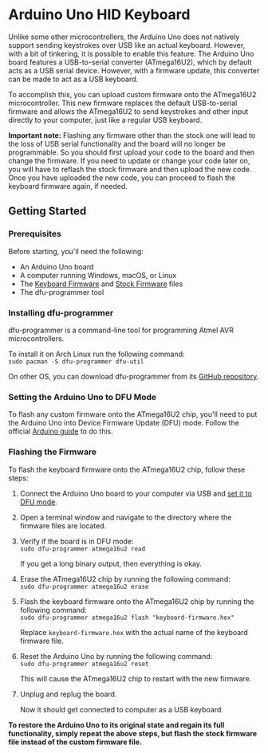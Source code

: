 # Arduino Uno HID Keyboard


Unlike some other microcontrollers, the Arduino Uno does not natively support sending keystrokes over USB like an actual keyboard. However, with a bit of tinkering, it is possible to enable this feature. The Arduino Uno board features a USB-to-serial converter (ATmega16U2), which by default acts as a USB serial device. However, with a firmware update, this converter can be made to act as a USB keyboard.

To accomplish this, you can upload custom firmware onto the ATmega16U2 microcontroller. This new firmware replaces the default USB-to-serial firmware and allows the ATmega16U2 to send keystrokes and other input directly to your computer, just like a regular USB keyboard.
 

**Important note:** Flashing any firmware other than the stock one will lead to the loss of USB serial functionality and the board will no longer be programmable. So you should first upload your code to the board and then change the firmware. If you need to update or change your code later on, you will have to reflash the stock firmware and then upload the new code. Once you have uploaded the new code, you can proceed to flash the keyboard firmware again, if needed.


## Getting Started

### Prerequisites

Before starting, you'll need the following:

- An Arduino Uno board
- A computer running Windows, macOS, or Linux
- The [Keyboard Firmware](Firmware/Arduino-keyboard-0.3.hex) and [Stock Firmware](Firmware/Arduino-usbserial-atmega16u2-Uno-Rev3.hex) files
- The dfu-programmer tool

### Installing dfu-programmer

dfu-programmer is a command-line tool for programming Atmel AVR microcontrollers.  
   
To install it on Arch Linux run the following command:   
```sudo pacman -S dfu-programmer dfu-util```   

On other OS, you can download dfu-programmer from its [GitHub repository](https://github.com/dfu-programmer/dfu-programmer).


### Setting the Arduino Uno to DFU Mode

To flash any custom firmware onto the ATmega16U2 chip, you'll need to put the Arduino Uno into Device Firmware Update (DFU) mode. Follow the official [Arduino guide](https://support.arduino.cc/hc/en-us/articles/4410804625682-Set-a-board-to-DFU-mode) to do this.


### Flashing the Firmware

To flash the keyboard firmware onto the ATmega16U2 chip, follow these steps:   

1. Connect the Arduino Uno board to your computer via USB and [set it to DFU mode](#setting-the-arduino-uno-to-dfu-mode).

2. Open a terminal window and navigate to the directory where the firmware files are located.

3. Verify if the board is in DFU mode:   
```sudo dfu-programmer atmega16u2 read```   

   If you get a long binary output, then everything is okay.
   
4. Erase the ATmega16U2 chip by running the following command:   
```sudo dfu-programmer atmega16u2 erase```   

5. Flash the keyboard firmware onto the ATmega16U2 chip by running the following command:   
```sudo dfu-programmer atmega16u2 flash "keyboard-firmware.hex"```   

   Replace `keyboard-firmware.hex` with the actual name of the keyboard firmware file.

6. Reset the Arduino Uno by running the following command:   
```sudo dfu-programmer atmega16u2 reset```   

   This will cause the ATmega16U2 chip to restart with the new firmware.

7. Unplug and replug the board.
   
   Now it should get connected to computer as a USB keyboard.

**To restore the Arduino Uno to its original state and regain its full functionality, simply repeat the above steps, but flash the stock firmware file instead of the custom firmware file.**

